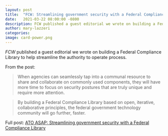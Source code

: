 ```yaml
---
layout: post
title:  "FCW: Streamlining government security with a Federal Compliance Library"
date:   2021-03-22 08:00:00 -0800
description: FCW published a guest editorial we wrote on building a Federal Compliance Library to help streamline the authority to operate process.
author: mary-lazzeri
categories: 
image: card-power.png
---
```


*FCW* published a guest editorial we wrote on building a Federal Compliance Library to help streamline the authority to operate process.

From the post:

> When agencies can seamlessly tap into a communal resource to share and collaborate on commonly used components, they will have more time to focus on security postures that are truly unique and require more attention.

> By building a Federal Compliance Library based on open, iterative, collaborative principles, the federal government technology community will go further, faster.

Full post: [ATO ASAP: Streamlining government security with a Federal Compliance Library](https://fcw.com/articles/2021/03/22/comment-lazzeri-ato-asap.aspx) 